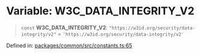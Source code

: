 # Variable: W3C\_DATA\_INTEGRITY\_V2

> `const` **W3C\_DATA\_INTEGRITY\_V2**: `"https://w3id.org/security/data-integrity/v2"` = `'https://w3id.org/security/data-integrity/v2'`

Defined in: [packages/common/src/constants.ts:65](https://github.com/dcdpr/did-btcr2-js/blob/4a717493e735221d072999f212891939f4de3f23/packages/common/src/constants.ts#L65)
